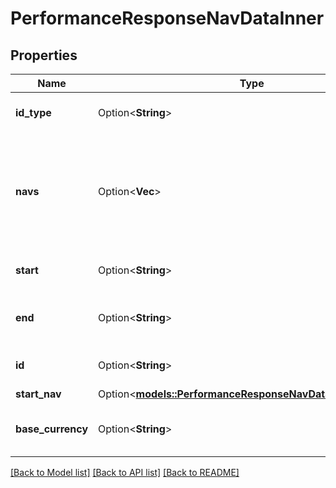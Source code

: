 # PerformanceResponseNavDataInner

## Properties

Name | Type | Description | Notes
------------ | ------------- | ------------- | -------------
**id_type** | Option<**String**> | Returns how identifiers are determined. | [optional]
**navs** | Option<**Vec<String>**> | Returns sequential data points corresponding to the net asset value between the \"start\" and \"end\" days. | [optional]
**start** | Option<**String**> | Returns the first available date for data. | [optional]
**end** | Option<**String**> | Returns the end of the available frequency. | [optional]
**id** | Option<**String**> | Returns the account identifier. | [optional]
**start_nav** | Option<[**models::PerformanceResponseNavDataInnerStartNav**](performanceResponse_nav_data_inner_startNAV.md)> |  | [optional]
**base_currency** | Option<**String**> | Returns the base currency used in the account. | [optional]

[[Back to Model list]](../README.md#documentation-for-models) [[Back to API list]](../README.md#documentation-for-api-endpoints) [[Back to README]](../README.md)
